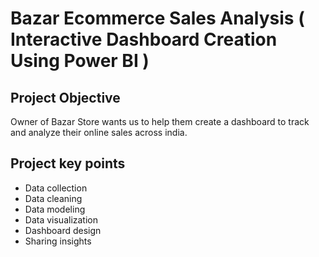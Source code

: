 # Bazar Ecommerce Sales Analysis ( Interactive Dashboard Creation Using Power BI )

## Project Objective
   Owner of Bazar Store wants us to help them create a dashboard to track and analyze their online sales across india.

## Project key points
 - Data collection
 - Data cleaning
 - Data modeling
 - Data visualization
 - Dashboard design
 - Sharing insights
